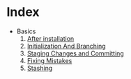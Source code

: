 # Index

* Basics
    1. [After installation][after installation]
    2. [Initialization And Branching][initialization and branching]
    3. [Staging Changes and Committing][staging and committing]
    4. [Fixing Mistakes][fixing mistakes]
    5. [Stashing][stashing]

[after installation]: ./chapters/git_basics.md
[initialization and branching]: ./chapters/initializtion_and_branching.md
[staging and committing]: ./chapters/staging_and_committing.md
[fixing mistakes]: ./chapters/fixing_mistakes.md
[stashing]: ./chapters/stashing.md
